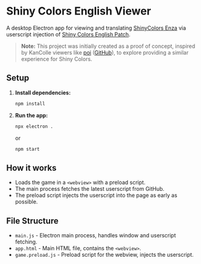# Shiny Colors English Viewer
A desktop Electron app for viewing and translating [ShinyColors Enza](https://shinycolors.enza.fun/) via userscript injection of [Shiny Colors English Patch](https://github.com/snowyivu/ShinyColors).

> **Note:** This project was initially created as a proof of concept, inspired by KanColle viewers like [poi](https://poi.moe/) ([GitHub](https://github.com/poooi/poi)), to explore providing a similar experience for Shiny Colors.

## Setup

1. **Install dependencies:**
   ```sh
   npm install
   ```

2. **Run the app:**
   ```sh
   npx electron .
   ```
   or
   ```sh
   npm start
   ```

## How it works

- Loads the game in a `<webview>` with a preload script.
- The main process fetches the latest userscript from GitHub.
- The preload script injects the userscript into the page as early as possible.

## File Structure

- `main.js` - Electron main process, handles window and userscript fetching.
- `app.html` - Main HTML file, contains the `<webview>`.
- `game.preload.js` - Preload script for the webview, injects the userscript.
